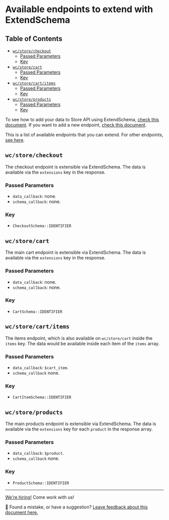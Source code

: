 # Available endpoints to extend with ExtendSchema <!-- omit in toc -->

## Table of Contents <!-- omit in toc -->

- [`wc/store/checkout`](#wcstorecheckout)
    - [Passed Parameters](#passed-parameters)
    - [Key](#key)
- [`wc/store/cart`](#wcstorecart)
    - [Passed Parameters](#passed-parameters-1)
    - [Key](#key-1)
- [`wc/store/cart/items`](#wcstorecartitems)
    - [Passed Parameters](#passed-parameters-2)
    - [Key](#key-2)
- [`wc/store/products`](#wcstoreproducts)
    - [Passed Parameters](#passed-parameters-3)
    - [Key](#key-3)

To see how to add your data to Store API using ExtendSchema, [check this document](./extend-rest-api-add-data.md). If you want to add a new endpoint, [check this document](./extend-rest-api-new-endpoint.md).

This is a list of available endpoints that you can extend. For other endpoints, [see here](./../../../../src/StoreApi/README.md).

## `wc/store/checkout`

The checkout endpoint is extensible via ExtendSchema. The data is available via the `extensions` key in the response.

### Passed Parameters

-   `data_callback`: none.
-   `schema_callback`: none.

### Key

-   `CheckoutSchema::IDENTIFIER`

## `wc/store/cart`

The main cart endpoint is extensible via ExtendSchema. The data is available via the `extensions` key in the response.

### Passed Parameters

-   `data_callback`: none.
-   `schema_callback`: none.

### Key

-   `CartSchema::IDENTIFIER`

## `wc/store/cart/items`

The items endpoint, which is also available on `wc/store/cart` inside the `items` key. The data would be available inside each item of the `items` array.

### Passed Parameters

-   `data_callback`: `$cart_item`.
-   `schema_callback` none.

### Key

-   `CartItemSchema::IDENTIFIER`

## `wc/store/products`

The main products endpoint is extensible via ExtendSchema. The data is available via the `extensions` key for each `product` in the response array.

### Passed Parameters

-   `data_callback`: `$product`.
-   `schema_callback` none.

### Key

-   `ProductSchema::IDENTIFIER`

<!-- FEEDBACK -->

---

[We're hiring!](https://woocommerce.com/careers/) Come work with us!

🐞 Found a mistake, or have a suggestion? [Leave feedback about this document here.](https://github.com/woocommerce/woocommerce-blocks/issues/new?assignees=&labels=type%3A+documentation&template=--doc-feedback.md&title=Feedback%20on%20./docs/third-party-developers/extensibility/rest-api/available-endpoints-to-extend.md)

<!-- /FEEDBACK -->

